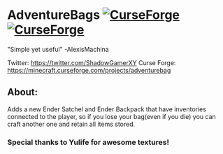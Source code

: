 # AdventureBags  [![CurseForge](http://cf.way2muchnoise.eu/adventurebag.svg)](https://minecraft.curseforge.com/projects/adventurebags) [![CurseForge](http://cf.way2muchnoise.eu/versions/adventurebags.svg)](https://minecraft.curseforge.com/projects/adventurebags)
"Simple yet useful" -AlexisMachina

Twitter: https://twitter.com/ShadowGamerXY
Curse Forge: https://minecraft.curseforge.com/projects/adventurebag

## About:
Adds a new Ender Satchel and Ender Backpack that have inventories connected to the player, so if you lose your bag(even if you die) you can craft another one and retain all items stored.


### Special thanks to Yulife for awesome textures!
